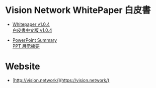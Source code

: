 # Vision Network WhitePaper 白皮書

- [Whitepaper v1.0.4](http://files.vision.network/whitepaper_en.pdf)<br>[白皮書中文版 v1.0.4](http://files.vision.network/whitepaper_zh_cn.pdf)

- [PowerPoint Summary](http://files.vision.network/summary_en.pdf)<br>[PPT 展示摘要](http://files.vision.network/summary_zh_cn.pdf)

# Website

- [http://vision.network/](https://vision.network/)
